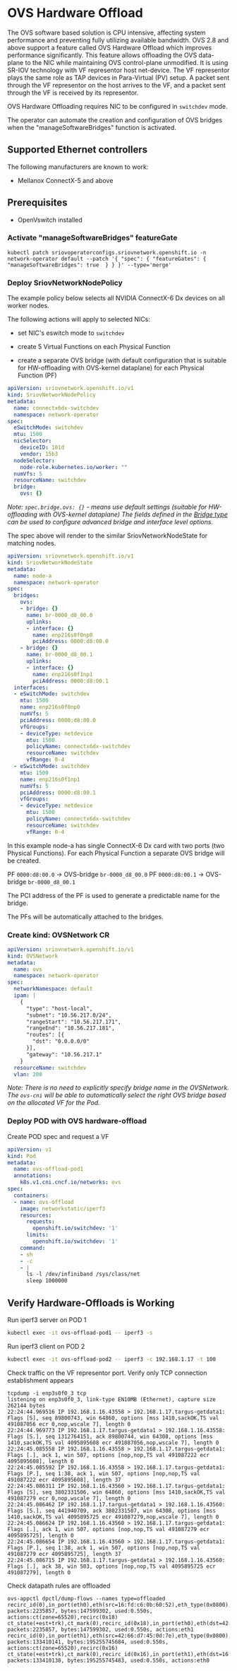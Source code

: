 # OVS Hardware Offload

The OVS software based solution is CPU intensive, affecting system performance
and preventing fully utilizing available bandwidth. OVS 2.8 and above support
a feature called OVS Hardware Offload which improves performance significantly.
This feature allows offloading the OVS data-plane to the NIC while maintaining
OVS control-plane unmodified. It is using SR-IOV technology with VF representor
host net-device. The VF representor plays the same role as TAP devices
in Para-Virtual (PV) setup. A packet sent through the VF representor on the host
arrives to the VF, and a packet sent through the VF is received by its representor.

OVS Hardware Offloading requires NIC to be configured in `switchdev` mode.

The operator can automate the creation and configuration of OVS bridges when the "manageSoftwareBridges" function is activated.

## Supported Ethernet controllers

The following manufacturers are known to work:

- Mellanox ConnectX-5 and above

## Prerequisites

- OpenVswitch installed

### Activate "manageSoftwareBridges" featureGate

```
kubectl patch sriovoperatorconfigs.sriovnetwork.openshift.io -n network-operator default --patch '{ "spec": { "featureGates": { "manageSoftwareBridges": true  } } }' --type='merge'
```


### Deploy SriovNetworkNodePolicy

The example policy below selects all NVIDIA ConnectX-6 Dx devices on all worker nodes.

The following actions will apply to selected NICs:

* set NIC's eswitch mode to `switchdev`

* create 5 Virtual Functions on each Physical Function

* create a separate OVS bridge (with default configuration that is suitable for HW-offloading with OVS-kernel dataplane) for each Physical Function (PF)

```yaml
apiVersion: sriovnetwork.openshift.io/v1
kind: SriovNetworkNodePolicy
metadata:
  name: connectx6dx-switchdev
  namespace: network-operator
spec:
  eSwitchMode: switchdev
  mtu: 1500
  nicSelector:
    deviceID: 101d
    vendor: 15b3
  nodeSelector:
    node-role.kubernetes.io/worker: ""
  numVfs: 5
  resourceName: switchdev
  bridge:
    ovs: {}
```

_Note: `spec.bridge.ovs: {}` - means use default settings (suitable for HW-offloading with OVS-kernel dataplane)
The fields defined in the [Bridge type](https://github.com/k8snetworkplumbingwg/sriov-network-operator/blob/4563178259d2f6f61451d167d3e4affdb8f2fc3a/api/v1/sriovnetworknodepolicy_types.go#L84) can be used to configure advanced bridge and interface level options._

The spec above will render to the similar SriovNetworkNodeState for matching nodes.

```yaml
apiVersion: sriovnetwork.openshift.io/v1
kind: SriovNetworkNodeState
metadata:
  name: node-a
  namespace: network-operator
spec:
  bridges:
    ovs:
    - bridge: {}
      name: br-0000_d8_00.0
      uplinks:
      - interface: {}
        name: enp216s0f0np0
        pciAddress: 0000:d8:00.0
    - bridge: {}
      name: br-0000_d8_00.1
      uplinks:
      - interface: {}
        name: enp216s0f1np1
        pciAddress: 0000:d8:00.1
  interfaces:
  - eSwitchMode: switchdev
    mtu: 1500
    name: enp216s0f0np0
    numVfs: 5
    pciAddress: 0000:d8:00.0
    vfGroups:
    - deviceType: netdevice
      mtu: 1500
      policyName: connectx6dx-switchdev
      resourceName: switchdev
      vfRange: 0-4
  - eSwitchMode: switchdev
    mtu: 1500
    name: enp216s0f1np1
    numVfs: 5
    pciAddress: 0000:d8:00.1
    vfGroups:
    - deviceType: netdevice
      mtu: 1500
      policyName: connectx6dx-switchdev
      resourceName: switchdev
      vfRange: 0-4
```

In this example node-a has single ConnectX-6 Dx card with two ports (two Physical Functions).
For each Physical Function a separate OVS bridge will be created.

PF `0000:d8:00.0` -> OVS-bridge `br-0000_d8_00.0`
PF `0000:d8:00.1` -> OVS-bridge `br-0000_d8_00.1`

The PCI address of the PF is used to generate a predictable name for the bridge.

The PFs will be automatically attached to the bridges.


### Create kind: OVSNetwork CR

```yaml
apiVersion: sriovnetwork.openshift.io/v1
kind: OVSNetwork
metadata:
  name: ovs
  namespace: network-operator
spec:
  networkNamespace: default
  ipam: |
    {
      "type": "host-local",
      "subnet": "10.56.217.0/24",
      "rangeStart": "10.56.217.171",
      "rangeEnd": "10.56.217.181",
      "routes": [{
        "dst": "0.0.0.0/0"
      }],
      "gateway": "10.56.217.1"
    }
  resourceName: switchdev
  vlan: 200
```

_Note: There is no need to explicitly specify bridge name in the OVSNetwork. The `ovs-cni` will be able to automatically select the right OVS bridge based on the allocated VF for the Pod._

### Deploy POD with OVS hardware-offload

Create POD spec and request a VF

```yaml
apiVersion: v1
kind: Pod
metadata:
  name: ovs-offload-pod1
  annotations:
    k8s.v1.cni.cncf.io/networks: ovs
spec:
  containers:
  - name: ovs-offload
    image: networkstatic/iperf3
    resources:
      requests:
        openshift.io/switchdev: '1'
      limits:
        openshift.io/switchdev: '1'
    command:
    - sh
    - -c
    - |
      ls -l /dev/infiniband /sys/class/net
      sleep 1000000
```

## Verify Hardware-Offloads is Working

Run iperf3 server on POD 1

```bash
kubectl exec -it ovs-offload-pod1 -- iperf3 -s
```

Run iperf3 client on POD 2

```bash
kubectl exec -it ovs-offload-pod2 -- iperf3 -c 192.168.1.17 -t 100
```

Check traffic on the VF representor port. Verify only TCP connection establishment appears

```text
tcpdump -i enp3s0f0_3 tcp
listening on enp3s0f0_3, link-type EN10MB (Ethernet), capture size 262144 bytes
22:24:44.969516 IP 192.168.1.16.43558 > 192.168.1.17.targus-getdata1: Flags [S], seq 89800743, win 64860, options [mss 1410,sackOK,TS val 491087056 ecr 0,nop,wscale 7], length 0
22:24:44.969773 IP 192.168.1.17.targus-getdata1 > 192.168.1.16.43558: Flags [S.], seq 1312764151, ack 89800744, win 64308, options [mss 1410,sackOK,TS val 4095895608 ecr 491087056,nop,wscale 7], length 0
22:24:45.085558 IP 192.168.1.16.43558 > 192.168.1.17.targus-getdata1: Flags [.], ack 1, win 507, options [nop,nop,TS val 491087222 ecr 4095895608], length 0
22:24:45.085592 IP 192.168.1.16.43558 > 192.168.1.17.targus-getdata1: Flags [P.], seq 1:38, ack 1, win 507, options [nop,nop,TS val 491087222 ecr 4095895608], length 37
22:24:45.086311 IP 192.168.1.16.43560 > 192.168.1.17.targus-getdata1: Flags [S], seq 3802331506, win 64860, options [mss 1410,sackOK,TS val 491087279 ecr 0,nop,wscale 7], length 0
22:24:45.086462 IP 192.168.1.17.targus-getdata1 > 192.168.1.16.43560: Flags [S.], seq 441940709, ack 3802331507, win 64308, options [mss 1410,sackOK,TS val 4095895725 ecr 491087279,nop,wscale 7], length 0
22:24:45.086624 IP 192.168.1.16.43560 > 192.168.1.17.targus-getdata1: Flags [.], ack 1, win 507, options [nop,nop,TS val 491087279 ecr 4095895725], length 0
22:24:45.086654 IP 192.168.1.16.43560 > 192.168.1.17.targus-getdata1: Flags [P.], seq 1:38, ack 1, win 507, options [nop,nop,TS val 491087279 ecr 4095895725], length 37
22:24:45.086715 IP 192.168.1.17.targus-getdata1 > 192.168.1.16.43560: Flags [.], ack 38, win 503, options [nop,nop,TS val 4095895725 ecr 491087279], length 0
```

Check datapath rules are offloaded

```text
ovs-appctl dpctl/dump-flows --names type=offloaded
recirc_id(0),in_port(eth0),eth(src=16:fd:c6:0b:60:52),eth_type(0x0800),ipv4(src=192.168.1.17,frag=no), packets:2235857, bytes:147599302, used:0.550s, actions:ct(zone=65520),recirc(0x18)
ct_state(+est+trk),ct_mark(0),recirc_id(0x18),in_port(eth0),eth(dst=42:66:d7:45:0d:7e),eth_type(0x0800),ipv4(dst=192.168.1.0/255.255.255.0,frag=no), packets:2235857, bytes:147599302, used:0.550s, actions:eth1
recirc_id(0),in_port(eth1),eth(src=42:66:d7:45:0d:7e),eth_type(0x0800),ipv4(src=192.168.1.16,frag=no), packets:133410141, bytes:195255745684, used:0.550s, actions:ct(zone=65520),recirc(0x16)
ct_state(+est+trk),ct_mark(0),recirc_id(0x16),in_port(eth1),eth(dst=16:fd:c6:0b:60:52),eth_type(0x0800),ipv4(dst=192.168.1.0/255.255.255.0,frag=no), packets:133410138, bytes:195255745483, used:0.550s, actions:eth0
```
